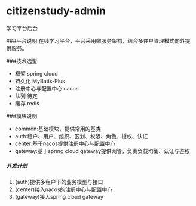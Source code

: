 # citizenstudy-admin
学习平台后台<br>


###平台说明 
在线学习平台，平台采用微服务架构，结合多住户管理模式向外提供服务。

###技术选型
* 框架 spring cloud<br>
* 持久化 MyBatis-Plus<br>
* 注册中心与配置中心  nacos<br>
* 队列 待定<br>
* 缓存 redis<br>

###模块说明
* common:基础模块，提供常用的基类<br>
* auth:租户、用户、组织、区划、权限、角色、授权、认证<br>
* center:基于nacos提供注册中心与配置中心<br>
* gateway:基于spring cloud gateway提供网管，负责负载均衡、认证与鉴权<br>


##### 开发计划
1. (auth)提供多租户下的业务模型与接口
2. (center)接入nacos的注册中心与配置中心
3. (gateway)接入spring cloud gateway










